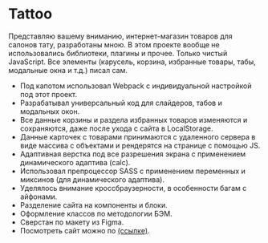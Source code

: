 # Tattoo
Представляю вашему вниманию, интернет-магазин товаров для салонов тату, разработаны мною.
В этом проекте вообще не использовались библиотеки, плагины и прочее. 
Только чистый JavaScript.
Все элементы (карусель, корзина, избранные товары, табы, модальные окна и т.д.) писал сам.

- Под капотом использовал Webpack с индивидуальной настройкой под этот проект.
- Разрабатывал универсальный код для слайдеров, табов и модальных окон.
- Все данные корзины и раздела избранных товаров изменяются и сохраняются, даже после ухода с сайта в LocalStorage.
- Данные карточек с товарами принимаются с удаленного сервера в виде массива с объектами и рендерятся на странице с помощью JS.
- Адаптивная верстка под все разрешения экрана с применением динамического адаптива (calc).
- Использовал препроцессор SASS с применением переменных и миксинов (для динамического адаптива).
- Уделялось внимание кроссбраузерности, в особенности багам с айфонами.
- Разделение сайта на компоненты и блоки.
- Оформление классов по методологии БЭМ.
- Сверстан по макету из Figma.
- Посмотреть сайт можно по [(ссылке)](https://drabovich.github.io/Project-5-Tattoo/dist/).
